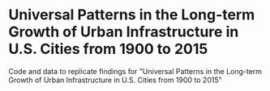# Universal Patterns in the Long-term Growth of Urban Infrastructure in U.S. Cities from 1900 to 2015
Code and data to replicate findings for "Universal Patterns in the Long-term Growth of Urban Infrastructure in U.S. Cities from 1900 to 2015"
